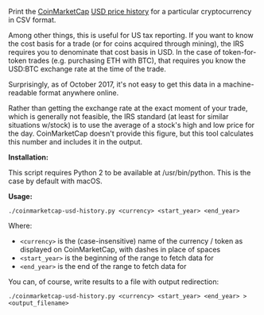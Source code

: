 Print the [CoinMarketCap](http://www.coinmarketcap.com) [USD price history](https://coinmarketcap.com/currencies/bitcoin/historical-data/) for a particular cryptocurrency in CSV format.

Among other things, this is useful for US tax reporting.  If you want to know the cost basis for a trade (or for coins acquired through mining), the IRS requires you to denominate that cost basis in USD.  In the case of token-for-token trades (e.g. purchasing ETH with BTC), that requires you know the USD:BTC exchange rate at the time of the trade.

Surprisingly, as of October 2017, it's not easy to get this data in a machine-readable format anywhere online.

Rather than getting the exchange rate at the exact moment of your trade, which is generally not feasible, the IRS standard (at least for similar situations w/stock) is to use the average of a stock's high and low price for the day. CoinMarketCap doesn't provide this figure, but this tool calculates this number and includes it in the output.

**Installation:**

This script requires Python 2 to be available at /usr/bin/python.  This is the case by default with macOS.

**Usage:**
 
```
./coinmarketcap-usd-history.py <currency> <start_year> <end_year>
```

Where:

* `<currency>` is the (case-insensitive) name of the currency / token as displayed on CoinMarketCap, with dashes in place of spaces
* `<start_year>` is the beginning of the range to fetch data for
* `<end_year>` is the end of the range to fetch data for

You can, of course, write results to a file with output redirection:

```
./coinmarketcap-usd-history.py <currency> <start_year> <end_year> > <output_filename>
```
